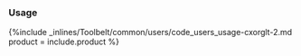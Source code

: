 <!--  usedin: [ _legacy_docker/Toolbelt/users.md, _maestro/Toolbelt/users.md, _node/toolbelt/users.md, _rails/Toolbelt/users.md] -->


### Usage

{%include _inlines/Toolbelt/common/users/code_users_usage-cxorglt-2.md  product = include.product %}
